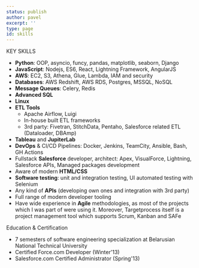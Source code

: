 ```yaml
---
status: publish
author: pavel
excerpt: ''
type: page
id: skills
---
```


<div class="section-header right-pinned">KEY SKILLS</div>

- **Python**: OOP, asyncio, funcy, pandas, matplotlib, seaborn, Django
- **JavaScript**: Nodejs, ES6, React, Lightning Framework, AngularJS
- **AWS**: EC2, S3, Athena, Glue, Lambda, IAM and security
- **Databases**: AWS Redshift, AWS RDS, Postgres, MSSQL, NoSQL
- **Message Queues**: Celery, Redis
- **Advanced SQL**
- **Linux**
- **ETL Tools**
    - Apache Airflow, Luigi
    - In-house built ETL frameworks
    - 3rd party: Fivetran, StitchData, Pentaho, Salesforce related ETL (Dataloader, DBAmp)
- **Tableau** and **JupiterLab**
- **DevOps** & CI/CD Pipelines: Docker, Jenkins, TeamCity, Ansible, Bash, GH Actions
- Fullstack **Salesforce** developer, architect: Apex, VisualForce, Lightning, Salesforce APIs, Managed packages development
- Aware of modern **HTML/CSS**
- **Software testing**: unit and integration testing, UI automated testing with Selenium
- Any kind of **APIs** (developing own ones and integration with 3rd party)
- Full range of modern developer tooling
- Have wide experience in **Agile** methodologies, as most of the projects which I was part of were using it. Moreover, Targetprocess itself is a project management tool which supports Scrum, Kanban and SAFe

<div class="section-header right-pinned">Education & Certification</div>

- 7 semesters of software engineering specialization at Belarusian National Technical University
- Certified Force.com Developer (Winter'13)
- Salesforce.com Certified Administrator (Spring'13)
